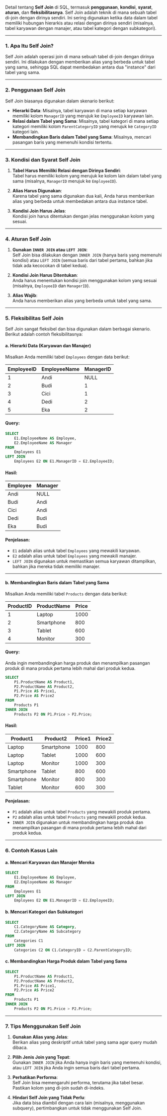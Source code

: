 Detail tentang **Self Join** di SQL, termasuk **penggunaan**, **kondisi**, **syarat**, **aturan**, dan **fleksibilitasnya**. Self Join adalah teknik di mana sebuah tabel di-join dengan dirinya sendiri. Ini sering digunakan ketika data dalam tabel memiliki hubungan hierarkis atau relasi dengan dirinya sendiri (misalnya, tabel karyawan dengan manajer, atau tabel kategori dengan subkategori).

---

### 1. **Apa Itu Self Join?**
Self Join adalah operasi join di mana sebuah tabel di-join dengan dirinya sendiri. Ini dilakukan dengan memberikan alias yang berbeda untuk tabel yang sama, sehingga SQL dapat membedakan antara dua "instance" dari tabel yang sama.

---

### 2. **Penggunaan Self Join**
Self Join biasanya digunakan dalam skenario berikut:
- **Hierarki Data**: Misalnya, tabel karyawan di mana setiap karyawan memiliki kolom `ManagerID` yang merujuk ke `EmployeeID` karyawan lain.
- **Relasi dalam Tabel yang Sama**: Misalnya, tabel kategori di mana setiap kategori memiliki kolom `ParentCategoryID` yang merujuk ke `CategoryID` kategori lain.
- **Membandingkan Baris dalam Tabel yang Sama**: Misalnya, mencari pasangan baris yang memenuhi kondisi tertentu.

---

### 3. **Kondisi dan Syarat Self Join**
1. **Tabel Harus Memiliki Relasi dengan Dirinya Sendiri**:  
   Tabel harus memiliki kolom yang merujuk ke kolom lain dalam tabel yang sama (misalnya, `ManagerID` merujuk ke `EmployeeID`).

2. **Alias Harus Digunakan**:  
   Karena tabel yang sama digunakan dua kali, Anda harus memberikan alias yang berbeda untuk membedakan antara dua instance tabel.

3. **Kondisi Join Harus Jelas**:  
   Kondisi join harus ditentukan dengan jelas menggunakan kolom yang sesuai.

---

### 4. **Aturan Self Join**
1. **Gunakan `INNER JOIN` atau `LEFT JOIN`**:  
   Self Join bisa dilakukan dengan `INNER JOIN` (hanya baris yang memenuhi kondisi) atau `LEFT JOIN` (semua baris dari tabel pertama, bahkan jika tidak ada kecocokan di tabel kedua).

2. **Kondisi Join Harus Ditentukan**:  
   Anda harus menentukan kondisi join menggunakan kolom yang sesuai (misalnya, `EmployeeID` dan `ManagerID`).

3. **Alias Wajib**:  
   Anda harus memberikan alias yang berbeda untuk tabel yang sama.

---

### 5. **Fleksibilitas Self Join**
Self Join sangat fleksibel dan bisa digunakan dalam berbagai skenario. Berikut adalah contoh fleksibilitasnya:

#### a. **Hierarki Data (Karyawan dan Manajer)**
Misalkan Anda memiliki tabel `Employees` dengan data berikut:

| EmployeeID | EmployeeName | ManagerID |
|------------|--------------|-----------|
| 1          | Andi         | NULL      |
| 2          | Budi         | 1         |
| 3          | Cici         | 1         |
| 4          | Dedi         | 2         |
| 5          | Eka          | 2         |

#### Query:
```sql
SELECT 
    E1.EmployeeName AS Employee,
    E2.EmployeeName AS Manager
FROM 
    Employees E1
LEFT JOIN 
    Employees E2 ON E1.ManagerID = E2.EmployeeID;
```

#### Hasil:
| Employee | Manager |
|----------|---------|
| Andi     | NULL    |
| Budi     | Andi    |
| Cici     | Andi    |
| Dedi     | Budi    |
| Eka      | Budi    |

#### Penjelasan:
- `E1` adalah alias untuk tabel `Employees` yang mewakili karyawan.
- `E2` adalah alias untuk tabel `Employees` yang mewakili manajer.
- `LEFT JOIN` digunakan untuk memastikan semua karyawan ditampilkan, bahkan jika mereka tidak memiliki manajer.

---

#### b. **Membandingkan Baris dalam Tabel yang Sama**
Misalkan Anda memiliki tabel `Products` dengan data berikut:

| ProductID | ProductName | Price |
|-----------|-------------|-------|
| 1         | Laptop      | 1000  |
| 2         | Smartphone  | 800   |
| 3         | Tablet      | 600   |
| 4         | Monitor     | 300   |

#### Query:
Anda ingin membandingkan harga produk dan menampilkan pasangan produk di mana produk pertama lebih mahal dari produk kedua.

```sql
SELECT 
    P1.ProductName AS Product1,
    P2.ProductName AS Product2,
    P1.Price AS Price1,
    P2.Price AS Price2
FROM 
    Products P1
INNER JOIN 
    Products P2 ON P1.Price > P2.Price;
```

#### Hasil:
| Product1  | Product2   | Price1 | Price2 |
|-----------|------------|--------|--------|
| Laptop    | Smartphone | 1000   | 800    |
| Laptop    | Tablet     | 1000   | 600    |
| Laptop    | Monitor    | 1000   | 300    |
| Smartphone| Tablet     | 800    | 600    |
| Smartphone| Monitor    | 800    | 300    |
| Tablet    | Monitor    | 600    | 300    |

#### Penjelasan:
- `P1` adalah alias untuk tabel `Products` yang mewakili produk pertama.
- `P2` adalah alias untuk tabel `Products` yang mewakili produk kedua.
- `INNER JOIN` digunakan untuk membandingkan harga produk dan menampilkan pasangan di mana produk pertama lebih mahal dari produk kedua.

---

### 6. **Contoh Kasus Lain**
#### a. **Mencari Karyawan dan Manajer Mereka**
```sql
SELECT 
    E1.EmployeeName AS Employee,
    E2.EmployeeName AS Manager
FROM 
    Employees E1
LEFT JOIN 
    Employees E2 ON E1.ManagerID = E2.EmployeeID;
```

#### b. **Mencari Kategori dan Subkategori**
```sql
SELECT 
    C1.CategoryName AS Category,
    C2.CategoryName AS Subcategory
FROM 
    Categories C1
LEFT JOIN 
    Categories C2 ON C1.CategoryID = C2.ParentCategoryID;
```

#### c. **Membandingkan Harga Produk dalam Tabel yang Sama**
```sql
SELECT 
    P1.ProductName AS Product1,
    P2.ProductName AS Product2,
    P1.Price AS Price1,
    P2.Price AS Price2
FROM 
    Products P1
INNER JOIN 
    Products P2 ON P1.Price > P2.Price;
```

---

### 7. **Tips Menggunakan Self Join**
1. **Gunakan Alias yang Jelas**:  
   Berikan alias yang deskriptif untuk tabel yang sama agar query mudah dibaca.

2. **Pilih Jenis Join yang Tepat**:  
   Gunakan `INNER JOIN` jika Anda hanya ingin baris yang memenuhi kondisi, atau `LEFT JOIN` jika Anda ingin semua baris dari tabel pertama.

3. **Perhatikan Performa**:  
   Self Join bisa memengaruhi performa, terutama jika tabel besar. Pastikan kolom yang di-join sudah di-indeks.

4. **Hindari Self Join yang Tidak Perlu**:  
   Jika data bisa diambil dengan cara lain (misalnya, menggunakan subquery), pertimbangkan untuk tidak menggunakan Self Join.

